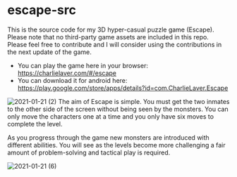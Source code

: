 # escape-src

This is the source code for my 3D hyper-casual puzzle game (Escape). Please note that no third-party game assets are included in this repo.
Please feel free to contribute and I will consider using the contributions in the next update of the game.

* You can play the game here in your browser: https://charlielaver.com/#/escape
* You can download it for android here: https://play.google.com/store/apps/details?id=com.CharlieLaver.Escape 

![2021-01-21 (2)](https://user-images.githubusercontent.com/73779192/132993380-dee31c3e-a29d-4dd9-a8fc-9c2e5380e9e4.png)
The aim of Escape is simple. You must get the two inmates to the other side of the screen without being seen by the monsters. You can only move the characters one at a time and you only have six moves to complete the level.

As you progress through the game new monsters are introduced with different abilities. You will see as the levels become more challenging a fair amount of problem-solving and tactical play is required.

![2021-01-21 (6)](https://user-images.githubusercontent.com/73779192/132993394-f27b92bb-74d7-46b7-9393-cf97820ee005.png)

